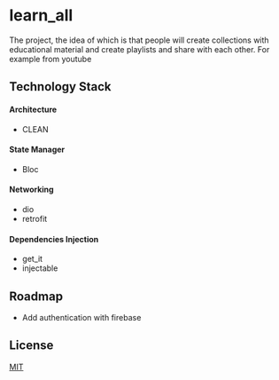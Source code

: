 # learn_all

The project, the idea of which is that people will create collections with educational material and create playlists and share with each other. For example from youtube

## Technology Stack
#### Architecture
- CLEAN

#### State Manager
- Bloc

#### Networking
- dio
- retrofit

#### Dependencies Injection
- get_it
- injectable

## Roadmap

- Add authentication with firebase


## License

[MIT](https://choosealicense.com/licenses/mit/)

